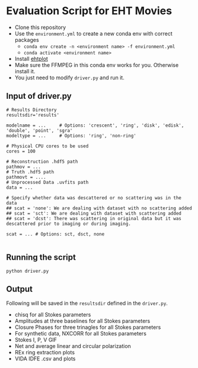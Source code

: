# Evaluation Script for EHT Movies

- Clone this repository
- Use the `environment.yml` to create a new conda env with correct packages
    - `conda env create -n <environment name> -f environment.yml`
    - `conda activate <environment name>`
- Install [ehtplot](https://github.com/liamedeiros/ehtplot)
- Make sure the FFMPEG in this conda env works for you. Otherwise install it.
- You just need to modify `driver.py` and run it.

## Input of driver.py

```
# Results Directory
resultsdir='results'

modelname = ...     # Options: 'crescent', 'ring', 'disk', 'edisk', 'double', 'point', 'sgra'
modeltype = ...     # Options: 'ring', 'non-ring'

# Physical CPU cores to be used
cores = 100

# Reconstruction .hdf5 path
pathmov = ...
# Truth .hdf5 path
pathmovt = ....
# Unprocessed Data .uvfits path
data = ...

# Specify whether data was descattered or no scattering was in the data
## scat = 'none': We are dealing with dataset with no scattering added
## scat = 'sct': We are dealing with dataset with scattering added
## scat = 'dcst': There was scattering in original data but it was descattered prior to imaging or during imaging.

scat = ... # Options: sct, dsct, none 


```

## Running the script
`python driver.py`

## Output

Following will be saved in the `resultsdir` defined in the `driver.py`.

- chisq for all Stokes parameters
- Amplitudes at three baselines for all Stokes parameters
- Closure Phases for three trinagles for all Stokes parameters
- For synthetic data, NXCORR for all Stokes parameters
- Stokes I, P, V GIF
- Net and average linear and circular polarization
- REx ring extraction plots
- VIDA IDFE .csv and plots